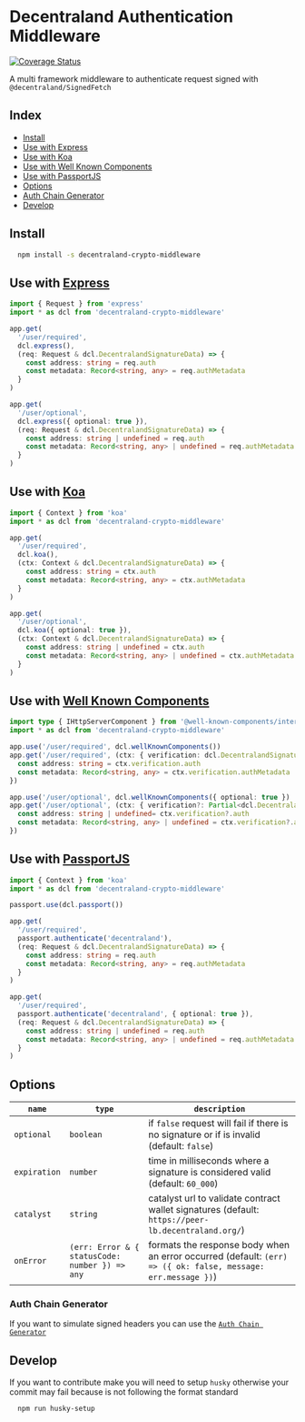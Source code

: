 # Decentraland Authentication Middleware

[![Coverage Status](https://coveralls.io/repos/github/decentraland/decentraland-crypto-middleware/badge.svg?branch=main)](https://coveralls.io/github/decentraland/decentraland-crypto-middleware?branch=main)

A multi framework middleware to authenticate request signed with `@decentraland/SignedFetch`

## Index

- [Install](#install)
- [Use with Express](#use-with-express)
- [Use with Koa](#use-with-koa)
- [Use with Well Known Components](#use-with-well-known-components)
- [Use with PassportJS](#use-with-passportjs)
- [Options](#options)
- [Auth Chain Generator](#auth-chain-generator)
- [Develop](#develop)

## Install

```bash
  npm install -s decentraland-crypto-middleware
```

## Use with [Express](https://expressjs.com/)

```typescript
import { Request } from 'express'
import * as dcl from 'decentraland-crypto-middleware'

app.get(
  '/user/required',
  dcl.express(),
  (req: Request & dcl.DecentralandSignatureData) => {
    const address: string = req.auth
    const metadata: Record<string, any> = req.authMetadata
  }
)

app.get(
  '/user/optional',
  dcl.express({ optional: true }),
  (req: Request & dcl.DecentralandSignatureData) => {
    const address: string | undefined = req.auth
    const metadata: Record<string, any> | undefined = req.authMetadata
  }
)
```

## Use with [Koa](https://koajs.com/)

```typescript
import { Context } from 'koa'
import * as dcl from 'decentraland-crypto-middleware'

app.get(
  '/user/required',
  dcl.koa(),
  (ctx: Context & dcl.DecentralandSignatureData) => {
    const address: string = ctx.auth
    const metadata: Record<string, any> = ctx.authMetadata
  }
)

app.get(
  '/user/optional',
  dcl.koa({ optional: true }),
  (ctx: Context & dcl.DecentralandSignatureData) => {
    const address: string | undefined = ctx.auth
    const metadata: Record<string, any> | undefined = ctx.authMetadata
  }
)
```

## Use with [Well Known Components](https://github.com/well-known-components)

```typescript
import type { IHttpServerComponent } from '@well-known-components/interfaces'
import * as dcl from 'decentraland-crypto-middleware'

app.use('/user/required', dcl.wellKnownComponents())
app.get('/user/required', (ctx: { verification: dcl.DecentralandSignatureData<{}> }) => {
  const address: string = ctx.verification.auth
  const metadata: Record<string, any> = ctx.verification.authMetadata
})

app.use('/user/optional', dcl.wellKnownComponents({ optional: true })
app.get('/user/optional', (ctx: { verification?: Partial<dcl.DecentralandSignatureData<{}>> }) => {
  const address: string | undefined= ctx.verification?.auth
  const metadata: Record<string, any> | undefined = ctx.verification?.authMetadata
})
```

## Use with [PassportJS](http://www.passportjs.org/)

```typescript
import { Context } from 'koa'
import * as dcl from 'decentraland-crypto-middleware'

passport.use(dcl.passport())

app.get(
  '/user/required',
  passport.authenticate('decentraland'),
  (req: Request & dcl.DecentralandSignatureData) => {
    const address: string = req.auth
    const metadata: Record<string, any> = req.authMetadata
  }
)

app.get(
  '/user/required',
  passport.authenticate('decentraland', { optional: true }),
  (req: Request & dcl.DecentralandSignatureData) => {
    const address: string | undefined = req.auth
    const metadata: Record<string, any> | undefined = req.authMetadata
  }
)
```

## Options

| `name`       | `type`                                         | `description`                                                                                                |
| ------------ | ---------------------------------------------- | ------------------------------------------------------------------------------------------------------------ |
| `optional`   | `boolean`                                      | if `false` request will fail if there is no signature or if is invalid (default: `false`)                    |
| `expiration` | `number`                                       | time in milliseconds where a signature is considered valid (default: `60_000`)                               |
| `catalyst`   | `string`                                       | catalyst url to validate contract wallet signatures (default: `https://peer-lb.decentraland.org/`)           |
| `onError`    | `(err: Error & { statusCode: number }) => any` | formats the response body when an error occurred (default: `(err) => ({ ok: false, message: err.message })`) |

### Auth Chain Generator

If you want to simulate signed headers you can use the [`Auth Chain Generator`](https://git.io/Jimns)

## Develop

If you want to contribute make you will need to setup `husky` otherwise your commit may fail because is not following the format standard

```bash
  npm run husky-setup
```
